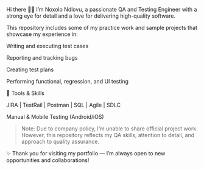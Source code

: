  Hi there 👋🏽
I’m Noxolo Ndlovu, a passionate QA and Testing Engineer with a strong eye for detail and a love for delivering high-quality software.

This repository includes some of my practice work and sample projects that showcase my experience in:

Writing and executing test cases

Reporting and tracking bugs

Creating test plans

Performing functional, regression, and UI testing


🧰 Tools & Skills

JIRA | TestRail | Postman | SQL | Agile | SDLC

Manual & Mobile Testing (Android/iOS)


> Note: Due to company policy, I’m unable to share official project work. However, this repository reflects my QA skills, attention to detail, and approach to quality assurance.



✨ Thank you for visiting my portfolio — I’m always open to new opportunities and collaborations!
